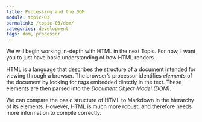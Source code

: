 ```yaml
---
title: Processing and the DOM
module: topic-03
permalink: /topic-03/dom/
categories: development
tags: dom, processor
---
```


<div class="divider-heading"></div>

We will begin working in-depth with HTML in the next Topic. For now, I want you to just have basic understanding of how HTML renders.

HTML is a language that describes the structure of a document intended for viewing through a browser. The browser’s processor identifies _elements_ of the document by looking for _tags_ embedded directly in the text. These elements are then parsed into the _Document Object Model (DOM)_.

We can compare the basic structure of HTML to Markdown in the hierarchy of its elements. However, HTML is much more robust, and therefore needs more information to compile correctly.
